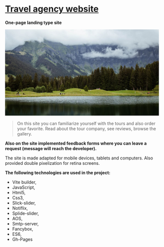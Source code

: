 # [Travel agency website](https://novicovmykhailo.github.io/mountain-tours/)
**One-page landing type site**

![background](./src/img/photos/bottom-form/image_3_bottom-form-mob.jpg)

> On this site you can familiarize yourself with the tours and also order your favorite. 
Read about the tour company, see reviews, browse the gallery.

**Also on the site implemented feedback forms where you can leave a request 
(message will reach the developer).**

The site is made adapted for mobile devices, tablets and computers. 
Also provided double pixelization for retina screens.

**The following technologies are used in the project:**
- Vite builder, 
- JavaScript, 
- Html5, 
- Css3, 
- Slick-slider, 
- Notiflix, 
- Splide-slider, 
- AOS, 
- Smtp-server, 
- Fancybox, 
- ES6, 
- Gh-Pages
